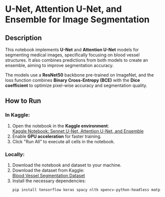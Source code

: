 # U-Net, Attention U-Net, and Ensemble for Image Segmentation

## Description

This notebook implements **U-Net** and **Attention U-Net** models for segmenting medical images, specifically focusing on blood vessel structures. It also combines predictions from both models to create an ensemble, aiming to improve segmentation accuracy.

The models use a **ResNet50** backbone pre-trained on ImageNet, and the loss function combines **Binary Cross-Entropy (BCE)** with the **Dice coefficient** to optimize pixel-wise accuracy and segmentation quality.

## How to Run

### In Kaggle:

1. Open the notebook in the **Kaggle environment**:  
   [Kaggle Notebook: Sennet U-Net, Attention U-Net, and Ensemble](https://www.kaggle.com/code/deeparker/sennet-unet-attention-unet-and-ensemble)
2. Enable **GPU acceleration** for faster training.
3. Click "Run All" to execute all cells in the notebook.

### Locally:

1. Download the notebook and dataset to your machine.
2. Download the dataset from Kaggle:  
   [Blood Vessel Segmentation Dataset](https://www.kaggle.com/competitions/blood-vessel-segmentation/data)
3. Install the necessary dependencies:
   ```bash
   pip install tensorflow keras spacy nltk opencv-python-headless matplotlib
